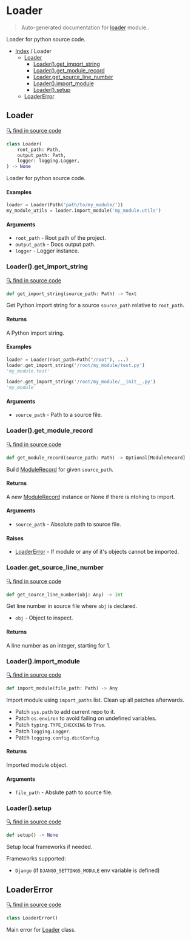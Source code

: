 # Loader

> Auto-generated documentation for [loader](../loader.py) module..

Loader for python source code.

- [Index](README.md#modules) / Loader
  - [Loader](#loader)
    - [Loader().get_import_string](#loaderget_import_string)
    - [Loader().get_module_record](#loaderget_module_record)
    - [Loader.get_source_line_number](#loaderget_source_line_number)
    - [Loader().import_module](#loaderimport_module)
    - [Loader().setup](#loadersetup)
  - [LoaderError](#loadererror)

## Loader

[🔍 find in source code](../loader.py#L36)

```python
class Loader(
    root_path: Path,
    output_path: Path,
    logger: logging.Logger,
) -> None
```

Loader for python source code.

#### Examples

```python
loader = Loader(Path('path/to/my_module/'))
my_module_utils = loader.import_module('my_module.utils')
```

#### Arguments

- `root_path` - Root path of the project.
- `output_path` - Docs output path.
- `logger` - Logger instance.

### Loader().get_import_string

[🔍 find in source code](../loader.py#L209)

```python
def get_import_string(source_path: Path) -> Text
```

Get Python import string for a source `source_path` relative to `root_path`.

#### Returns

A Python import string.

#### Examples

```python
loader = Loader(root_path=Path("/root"), ...)
loader.get_import_string('/root/my_module/test.py')
'my_module.test'

loader.get_import_string('/root/my_module/__init__.py')
'my_module'
```

#### Arguments

- `source_path` - Path to a source file.

### Loader().get_module_record

[🔍 find in source code](../loader.py#L97)

```python
def get_module_record(source_path: Path) -> Optional[ModuleRecord]
```

Build [ModuleRecord](module_record.md#modulerecord) for given `source_path`.

#### Returns

A new [ModuleRecord](module_record.md#modulerecord) instance or None if there is ntohing to import.

#### Arguments

- `source_path` - Absolute path to source file.

#### Raises

- [LoaderError](#loadererror) - If module or any of it's objects cannot be imported.

### Loader.get_source_line_number

[🔍 find in source code](../loader.py#L494)

```python
def get_source_line_number(obj: Any) -> int
```

Get line number in source file where `obj` is declared.

- `obj` - Object to inspect.

#### Returns

A line number as an integer, starting for 1.

### Loader().import_module

[🔍 find in source code](../loader.py#L239)

```python
def import_module(file_path: Path) -> Any
```

Import module using `import_paths` list. Clean up all patches afterwards.

- Patch `sys.path` to add current repo to it.
- Patch `os.environ` to avoid failing on undefined variables.
- Patch `typing.TYPE_CHECKING` to `True`.
- Patch `logging.Logger`.
- Patch `logging.config.dictConfig`.

#### Returns

Imported module object.

#### Arguments

- `file_path` - Abslute path to source file.

### Loader().setup

[🔍 find in source code](../loader.py#L69)

```python
def setup() -> None
```

Setup local frameworks if needed.

Frameworks supported:
- `Django` (if `DJANGO_SETTINGS_MODULE` env variable is defined)

## LoaderError

[🔍 find in source code](../loader.py#L30)

```python
class LoaderError()
```

Main error for [Loader](#loader) class.
